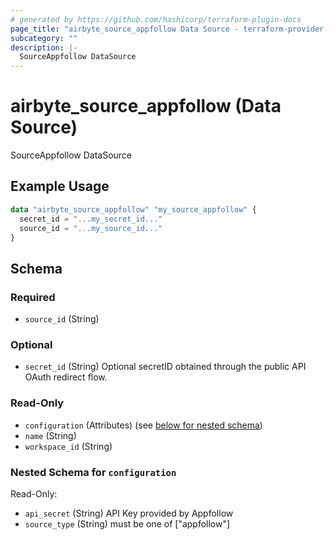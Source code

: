 ```yaml
---
# generated by https://github.com/hashicorp/terraform-plugin-docs
page_title: "airbyte_source_appfollow Data Source - terraform-provider-airbyte"
subcategory: ""
description: |-
  SourceAppfollow DataSource
---
```


# airbyte_source_appfollow (Data Source)

SourceAppfollow DataSource

## Example Usage

```terraform
data "airbyte_source_appfollow" "my_source_appfollow" {
  secret_id = "...my_secret_id..."
  source_id = "...my_source_id..."
}
```

<!-- schema generated by tfplugindocs -->
## Schema

### Required

- `source_id` (String)

### Optional

- `secret_id` (String) Optional secretID obtained through the public API OAuth redirect flow.

### Read-Only

- `configuration` (Attributes) (see [below for nested schema](#nestedatt--configuration))
- `name` (String)
- `workspace_id` (String)

<a id="nestedatt--configuration"></a>
### Nested Schema for `configuration`

Read-Only:

- `api_secret` (String) API Key provided by Appfollow
- `source_type` (String) must be one of ["appfollow"]


